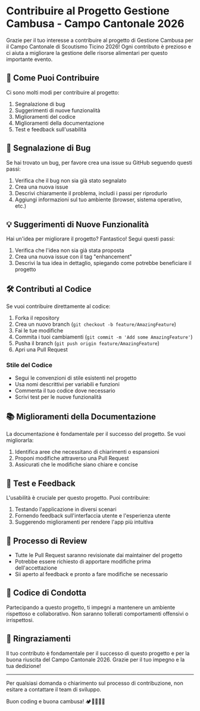 # Contribuire al Progetto Gestione Cambusa - Campo Cantonale 2026

Grazie per il tuo interesse a contribuire al progetto di Gestione Cambusa per il Campo Cantonale di Scoutismo Ticino 2026! Ogni contributo è prezioso e ci aiuta a migliorare la gestione delle risorse alimentari per questo importante evento.

## 🌟 Come Puoi Contribuire

Ci sono molti modi per contribuire al progetto:

1. Segnalazione di bug
2. Suggerimenti di nuove funzionalità
3. Miglioramenti del codice
4. Miglioramenti della documentazione
5. Test e feedback sull'usabilità

## 🐛 Segnalazione di Bug

Se hai trovato un bug, per favore crea una issue su GitHub seguendo questi passi:

1. Verifica che il bug non sia già stato segnalato
2. Crea una nuova issue
3. Descrivi chiaramente il problema, includi i passi per riprodurlo
4. Aggiungi informazioni sul tuo ambiente (browser, sistema operativo, etc.)

## 💡 Suggerimenti di Nuove Funzionalità

Hai un'idea per migliorare il progetto? Fantastico! Segui questi passi:

1. Verifica che l'idea non sia già stata proposta
2. Crea una nuova issue con il tag "enhancement"
3. Descrivi la tua idea in dettaglio, spiegando come potrebbe beneficiare il progetto

## 🛠 Contributi al Codice

Se vuoi contribuire direttamente al codice:

1. Forka il repository
2. Crea un nuovo branch (`git checkout -b feature/AmazingFeature`)
3. Fai le tue modifiche
4. Commita i tuoi cambiamenti (`git commit -m 'Add some AmazingFeature'`)
5. Pusha il branch (`git push origin feature/AmazingFeature`)
6. Apri una Pull Request

### Stile del Codice

- Segui le convenzioni di stile esistenti nel progetto
- Usa nomi descrittivi per variabili e funzioni
- Commenta il tuo codice dove necessario
- Scrivi test per le nuove funzionalità

## 📚 Miglioramenti della Documentazione

La documentazione è fondamentale per il successo del progetto. Se vuoi migliorarla:

1. Identifica aree che necessitano di chiarimenti o espansioni
2. Proponi modifiche attraverso una Pull Request
3. Assicurati che le modifiche siano chiare e concise

## 🧪 Test e Feedback

L'usabilità è cruciale per questo progetto. Puoi contribuire:

1. Testando l'applicazione in diversi scenari
2. Fornendo feedback sull'interfaccia utente e l'esperienza utente
3. Suggerendo miglioramenti per rendere l'app più intuitiva

## 🤝 Processo di Review

- Tutte le Pull Request saranno revisionate dai maintainer del progetto
- Potrebbe essere richiesto di apportare modifiche prima dell'accettazione
- Sii aperto al feedback e pronto a fare modifiche se necessario

## 📜 Codice di Condotta

Partecipando a questo progetto, ti impegni a mantenere un ambiente rispettoso e collaborativo. Non saranno tollerati comportamenti offensivi o irrispettosi.

## 🙏 Ringraziamenti

Il tuo contributo è fondamentale per il successo di questo progetto e per la buona riuscita del Campo Cantonale 2026. Grazie per il tuo impegno e la tua dedizione!

---

Per qualsiasi domanda o chiarimento sul processo di contribuzione, non esitare a contattare il team di sviluppo.

Buon coding e buona cambusa! 🏕️👨‍🍳👩‍🍳
